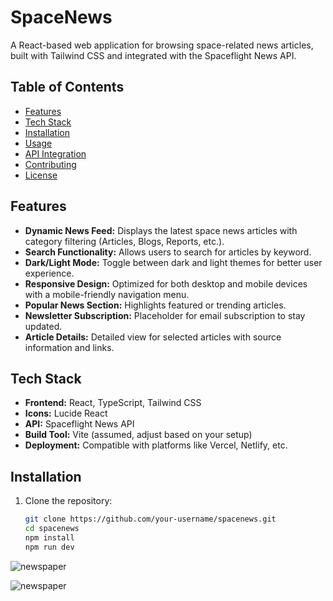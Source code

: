 # SpaceNews

A React-based web application for browsing space-related news articles, built with Tailwind CSS and integrated with the Spaceflight News API.

## Table of Contents

- [Features](#features)
- [Tech Stack](#tech-stack)
- [Installation](#installation)
- [Usage](#usage)
- [API Integration](#api-integration)
- [Contributing](#contributing)
- [License](#license)

## Features

- **Dynamic News Feed:** Displays the latest space news articles with category filtering (Articles, Blogs, Reports, etc.).
- **Search Functionality:** Allows users to search for articles by keyword.
- **Dark/Light Mode:** Toggle between dark and light themes for better user experience.
- **Responsive Design:** Optimized for both desktop and mobile devices with a mobile-friendly navigation menu.
- **Popular News Section:** Highlights featured or trending articles.
- **Newsletter Subscription:** Placeholder for email subscription to stay updated.
- **Article Details:** Detailed view for selected articles with source information and links.

## Tech Stack

- **Frontend:** React, TypeScript, Tailwind CSS
- **Icons:** Lucide React
- **API:** Spaceflight News API
- **Build Tool:** Vite (assumed, adjust based on your setup)
- **Deployment:** Compatible with platforms like Vercel, Netlify, etc.

## Installation

1. Clone the repository:

   ```bash
   git clone https://github.com/your-username/spacenews.git
   cd spacenews
   npm install
   npm run dev

![newspaper](https://github.com/user-attachments/assets/14ee9fd0-30d7-4679-a23e-ea17b66c83f8)





![newspaper](https://github.com/user-attachments/assets/33cd2940-f7d0-4132-bcc1-516f0a6ef076)



